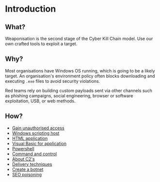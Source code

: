 # Introduction

## What?

Weaponisation is the second stage of the Cyber Kill Chain model. Use our own crafted tools to exploit a target.

## Why?

Most organisations have Windows OS running, which is going to be a likely target. An organisation's environment 
policy often blocks downloading and executing `.exe` files to avoid security violations. 

Red teams rely on building custom payloads sent via other channels such as phishing campaigns, social engineering, 
browser or software exploitation, USB, or web methods.

## How?

* [Gain unauthorised access](unauthorised-access.md)
* [Windows scripting host](wsh.md)
* [HTML application](hta.md)
* [Visual Basic for application](vba.md)
* [Powershell](psh.md)
* [Command and control](c2.md)
* [About C2's](morec2s.md)
* [Delivery techniques](delivery.md)
* [Create a botnet](botnet.md)
* [SEO poisoning](../weapons/SEO-poisoning.md)

